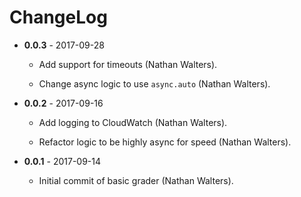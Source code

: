 
# ChangeLog

* __0.0.3__ - 2017-09-28

  * Add support for timeouts (Nathan Walters).

  * Change async logic to use `async.auto` (Nathan Walters).

* __0.0.2__ - 2017-09-16

  * Add logging to CloudWatch (Nathan Walters).

  * Refactor logic to be highly async for speed (Nathan Walters).

* __0.0.1__ - 2017-09-14

  * Initial commit of basic grader (Nathan Walters).
